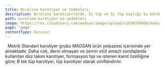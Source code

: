 ```yaml
---
title: Wireline Karotiyer ve Yedekleri
description: Wireline karotiyerlerde, İç tüp ve İç tüp başlığı bu bölümün en önemli parçasını oluşturmaktadır.
path: wireline-karotiyer-ve-yedekleri
image: https://res.cloudinary.com/madsan/image/upload/v1636194988/madsan-stock/IMG_3205_tqzmzj.jpg
page: 'page'
contentType: Service
---
```

 
Metrik Standart karotiyer grubu MADSAN ürün yelpazesi içerisinde yer almaktadır. Daha cok, derin olmayan ve zemin etüt amaçlı sondajlarda kullanılan düz takım karotiyer, formasyon tipi ve istenen karot özelliğine göre; B tek tüp karotiyer, tüp karotiyer olarak sınıflandırılır.